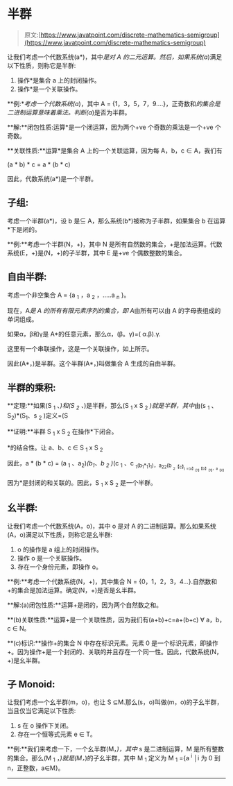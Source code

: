 # 半群

> 原文:[https://www.javatpoint.com/discrete-mathematics-semigroup](https://www.javatpoint.com/discrete-mathematics-semigroup)

让我们考虑一个代数系统(a*)，其中*是对 A 的二元运算。然后，如果系统(a*)满足以下性质，则称它是半群:

1.  操作*是集合 a 上的封闭操作。
2.  操作*是一个关联操作。

**例:**考虑一个代数系统(a*)，其中 A = {1，3，5，7，9....}，正奇数和*的集合是二进制运算意味着乘法。判断(a*)是否为半群。

**解:**闭包性质:运算*是一个闭运算，因为两个+ve 个奇数的乘法是一个+ve 个奇数。

**关联性质:**运算*是集合 A 上的一个关联运算，因为每 A，b，c ∈ A，我们有

(a * b) * c = a * (b * c)

因此，代数系统(a*)是一个半群。

## 子组:

考虑一个半群(a*)，设 b 是⊆ A，那么系统(b*)被称为子半群，如果集合 b 在运算*下是闭的。

**例:**考虑一个半群(N，+)，其中 N 是所有自然数的集合，+是加法运算。代数系统(E，+)是(N，+)的子半群，其中 E 是+ve 个偶数整数的集合。

## 自由半群:

考虑一个非空集合 A = {a <sub>1</sub> ，a <sub>2</sub> ，.....a <sub>n</sub> }。

现在，A*是 A 的所有有限元素序列的集合，即 A*由所有可以由 A 的字母表组成的单词组成。

如果α，β和γ是 A*的任意元素，那么α，(β。γ)=( α.β).γ.

这里有一个串联操作，这是一个关联操作，如上所示。

因此(A*，)是半群。这个半群(A*，)叫做集合 A 生成的自由半群。

## 半群的乘积:

**定理:**如果(S <sub>1</sub> 、*)和(S <sub>2</sub> 、*)是半群，那么(S <sub>1</sub> x S <sub>2</sub> *)就是半群，其中*由(s <sub>1</sub> 、S<sub>2</sub>)*(S<sub>1</sub>、s <sub>2</sub> )定义=(S

**证明:**半群 S <sub>1</sub> x S <sub>2</sub> 在操作*下闭合。

*的结合性。让 a、b、c ∈ S <sub>1</sub> x S <sub>2</sub>

因此，a * (b * c) = (a <sub>1</sub> 、a<sub>2</sub>)*(b<sub>1</sub>、b <sub>2</sub> )*(c <sub>1</sub> 、c <sub><sub>1</sub>(b<sub>1</sub>*<sub>1</sub>1<sub>1</sub>)，a<sub>2</sub><sub>2</sub>(b <sub><sub>2</sub>【c】<sub>)
=(a】<sub>【1】</sub>【b】<sub>【1】</sub>，a<sub>【2】</sub></sub></sub></sub>

因为*是封闭的和关联的。因此，S <sub>1</sub> x S <sub>2</sub> 是一个半群。

## 幺半群:

让我们考虑一个代数系统(A，o)，其中 o 是对 A 的二进制运算。那么如果系统(A，o)满足以下性质，则称它是幺半群:

1.  o 的操作是 a 组上的封闭操作。
2.  操作 o 是一个关联操作。
3.  存在一个身份元素，即操作 o。

**例:**考虑一个代数系统(N，+)，其中集合 N = {0，1，2，3，4...}.自然数和+的集合是加法运算。确定(N，+)是否是幺半群。

**解:(a)闭包性质:**运算+是闭的，因为两个自然数之和。

**(b)关联性质:**运算+是一个关联性质，因为我们有(a+b)+c=a+(b+c) ∀ a，b，c ∈ N。

**(c)标识:**操作+的集合 N 中存在标识元素。元素 0 是一个标识元素，即操作+。因为操作+是一个封闭的、关联的并且存在一个同一性。因此，代数系统(N，+)是幺半群。

## 子 Monoid:

让我们考虑一个幺半群(m，o)，也让 S ⊆M.那么(s，o)叫做(m，o)的子幺半群，当且仅当它满足以下性质:

1.  s 在 o 操作下关闭。
2.  存在一个恒等式元素 e ∈ T。

**例:**我们来考虑一下，一个幺半群(M，*)，其中* s 是二进制运算，M 是所有整数的集合。那么(M <sub>1</sub> ，*)就是(M，*)的子幺半群，其中 M <sub>1</sub> 定义为 M <sub>1</sub> ={a <sup>i</sup> │i 为 0 到 n，正整数，a∈M}。

* * *